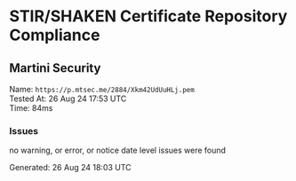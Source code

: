 # STIR/SHAKEN Certificate Repository Compliance

## Martini Security

Name: `https://p.mtsec.me/2884/Xkm42UdUuHLj.pem`\
Tested At: 26 Aug 24 17:53 UTC\
Time: 84ms

### Issues

no warning, or error, or notice date level issues were found

Generated: 26 Aug 24 18:03 UTC